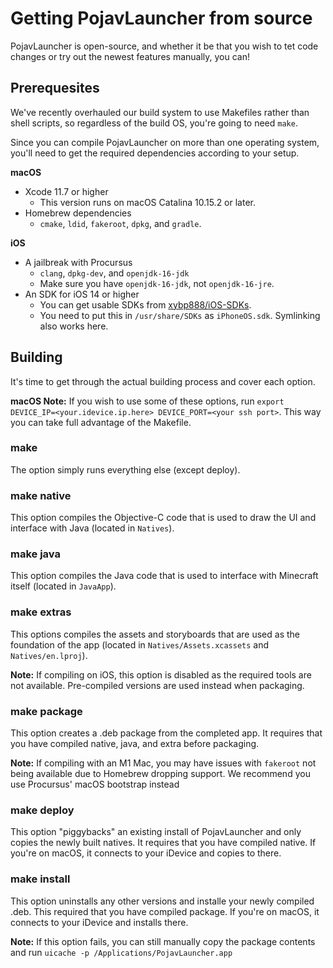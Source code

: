 # Getting PojavLauncher from source

PojavLauncher is open-source, and whether it be that you wish to tet code changes or try out the newest features manually, you can!

## Prerequesites
We've recently overhauled our build system to use Makefiles rather than shell scripts, so regardless of the build OS, you're going to need `make`.

Since you can compile PojavLauncher on more than one operating system, you'll need to get the required dependencies according to your setup.

**macOS**  
- Xcode 11.7 or higher  
	- This version runs on macOS Catalina 10.15.2 or later.  
- Homebrew dependencies  
	- `cmake`, `ldid`, `fakeroot`, `dpkg`, and `gradle`.  

**iOS**  
- A jailbreak with Procursus
	- `clang`, `dpkg-dev`, and `openjdk-16-jdk`
	- Make sure you have `openjdk-16-jdk`, not `openjdk-16-jre`. 
- An SDK for iOS 14 or higher
	- You can get usable SDKs from [xybp888/iOS-SDKs](https://github.com/xybp888/iOS-SDKs).
	- You need to put this in `/usr/share/SDKs` as `iPhoneOS.sdk`. Symlinking also works here.

## Building
It's time to get through the actual building process and cover each option.

**macOS Note:** If you wish to use some of these options, run `export DEVICE_IP=<your.idevice.ip.here> DEVICE_PORT=<your ssh port>`. This way you can take full advantage of the Makefile.
### make
The option simply runs everything else (except deploy). 

### make native
This option compiles the Objective-C code that is used to draw the UI and interface with Java (located in `Natives`). 

### make java
This option compiles the Java code that is used to interface with Minecraft itself (located in `JavaApp`).

### make extras
This options compiles the assets and storyboards that are used as the foundation of the app (located in `Natives/Assets.xcassets` and `Natives/en.lproj`).

**Note:** If compiling on iOS, this option is disabled as the required tools are not available. Pre-compiled versions are used instead when packaging.

### make package
This option creates a .deb package from the completed app. It requires that you have compiled native, java, and extra before packaging. 

**Note:** If compiling with an M1 Mac, you may have issues with `fakeroot` not being available due to Homebrew dropping support. We recommend you use Procursus' macOS bootstrap instead

### make deploy
This option "piggybacks" an existing install of PojavLauncher and only copies the newly built natives. It requires that you have compiled native. If you're on macOS, it connects to your iDevice and copies to there.

### make install
This option uninstalls any other versions and installe your newly compiled .deb. This required that you have compiled package. If you're on macOS, it connects to your iDevice and installs there.

**Note:** If this option fails, you can still manually copy the package contents and run `uicache -p /Applications/PojavLauncher.app`